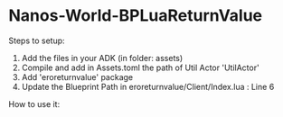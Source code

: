 # Nanos-World-BPLuaReturnValue

Steps to setup:
1. Add the files in your ADK (in folder: assets)
2. Compile and add in Assets.toml the path of Util Actor 'UtilActor'
3. Add 'eroreturnvalue' package
4. Update the Blueprint Path in eroreturnvalue/Client/Index.lua : Line 6

How to use it:
